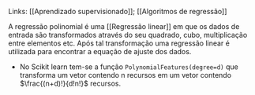 ---
---

Links: [[Aprendizado supervisionado]]; [[Algoritmos de regressão]]

A regressão polinomial é uma [[Regressão linear]] em que os dados de entrada são transformados através do seu quadrado, cubo, multiplicação entre elementos etc. Após tal transformação uma regressão linear é utilizada para encontrar a equação de ajuste dos dados. 

- No Scikit learn tem-se a função `PolynomialFeatures(degree=d)` que transforma um vetor contendo n recursos em um vetor contendo $\frac{(n+d)!}{d!n!}$ recursos. 